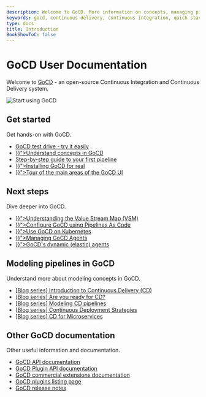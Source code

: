 ```yaml
---
description: Welcome to GoCD. More information on concepts, managing pipelines, and getting started.
keywords: gocd, continuous delivery, continuous integration, quick start guide, cd pipelines, build pipelines, gocd tutorials, gocd videos, install gocd
type: docs
title: Introduction
BookShowToC: false
---
```



<h1>GoCD User Documentation</h1>

Welcome to <a href="https://www.gocd.org" target="_blank" rel="noopener">GoCD</a> - an open-source Continuous Integration and Continuous Delivery system.

<img src="images/home-image1.svg" alt="Start using GoCD" id="main-page-cd-image">

<div class="main-page-toc-container">

<div class="main-page-toc-column">

  <h2>Get started</h2>

  <span class="subtitle">Get hands-on with GoCD.</span>

  <ul class="noindent">
    <li><a href="https://www.gocd.org/test-drive-gocd/" target="_blank" rel="noopener">GoCD test drive - try it easily</a></li>
    <li><a href="{{< relref "introduction/concepts_in_go.md" >}}">Understand concepts in GoCD</a></li>
    <li><a href="https://www.gocd.org/getting-started/part-1/" target="_blank" rel="noopener">Step-by-step guide to your first pipeline</a></li>
    <li><a href="{{< relref "installation/_index.md" >}}">Installing GoCD for real</a></li>
    <li><a href="{{< relref "navigation/pipelines_dashboard_page.md" >}}">Tour of the main areas of the GoCD UI</a></li>
  </ul>

</div>


<div class="main-page-toc-column">

  <h2>Next steps</h2>

  <span class="subtitle">Dive deeper into GoCD.</span>

  <ul class="noindent">
    <li><a href="{{< relref "navigation/value_stream_map.md" >}}">Understanding the Value Stream Map (VSM)</a></li>
    <li><a href="{{< relref "advanced_usage/pipelines_as_code.md" >}}">Configure GoCD using Pipelines As Code</a></li>
    <li><a href="{{< relref "gocd_on_kubernetes/introduction.md" >}}">Use GoCD on Kubernetes</a></li>
    <li><a href="{{< relref "configuration/managing_a_build_cloud.md" >}}">Managing GoCD Agents</a></li>
    <li><a href="{{< relref "configuration/elastic_agents.md" >}}">GoCD's dynamic (elastic) agents</a></li>
  </ul>

</div>


<div class="main-page-toc-column">

  <h2>Modeling pipelines in GoCD</h2>

  <span>Understand more about modeling concepts in GoCD.</span>

  <ul class="noindent">
    <li><a href="https://www.gocd.org/tags/cd-101.html" target="_blank" rel="noopener">[Blog series] Introduction to Continuous Delivery (CD)</a></li>
    <li><a href="https://www.gocd.org/tags/are-you-ready-for-continuous-delivery.html" target="_blank" rel="noopener">[Blog series] Are you ready for CD?</a></li>
    <li><a href="https://www.gocd.org/tags/modeling-deployment-pipelines.html" target="_blank" rel="noopener">[Blog series] Modeling CD pipelines</a></li>
    <li><a href="https://www.gocd.org/tags/continuous-deployment-strategies.html" target="_blank" rel="noopener">[Blog series] Continuous Deployment Strategies</a></li>
    <li><a href="https://www.gocd.org/tags/cd-for-microservices.html" target="_blank" rel="noopener">[Blog series] CD for Microservices</a></li>
  </ul>

</div>


<div class="main-page-toc-column">

  <h2>Other GoCD documentation</h2>

  <span>Other useful information and documentation.</span>

  <ul class="noindent">
    <li><a href="https://api.gocd.org/" target="_blank" rel="noopener">GoCD API documentation</a></li>
    <li><a href="https://plugin-api.gocd.org/" target="_blank" rel="noopener">GoCD Plugin API documentation</a></li>
    <li><a href="https://extensions-docs.gocd.org/" target="_blank" rel="noopener">GoCD commercial extensions documentation</a></li>
    <li><a href="https://www.gocd.org/plugins/" target="_blank" rel="noopener">GoCD plugins listing page</a></li>
    <li><a href="https://www.gocd.org/releases/" target="_blank" rel="noopener">GoCD release notes</a></li>
  </ul>

</div>

</div>

